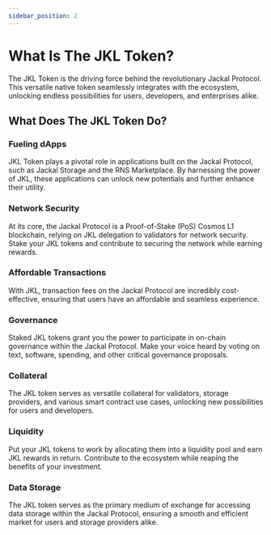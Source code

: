 ```yaml
---
sidebar_position: 2
---
```


# What Is The JKL Token?

The JKL Token is the driving force behind the revolutionary Jackal Protocol. This versatile native token seamlessly
integrates with the ecosystem, unlocking endless possibilities for users, developers, and enterprises alike.

## What Does The JKL Token Do?

### Fueling dApps

JKL Token plays a pivotal role in applications built on the Jackal Protocol, such as Jackal Storage and the RNS
Marketplace. By harnessing the power of JKL, these applications can unlock new potentials and further enhance their
utility.

### Network Security

At its core, the Jackal Protocol is a Proof-of-Stake (PoS) Cosmos L1 blockchain, relying on JKL delegation to validators
for network security. Stake your JKL tokens and contribute to securing the network while earning rewards.

### Affordable Transactions

With JKL, transaction fees on the Jackal Protocol are incredibly cost-effective, ensuring that users have an affordable
and seamless experience.

### Governance

Staked JKL tokens grant you the power to participate in on-chain governance within the Jackal Protocol. Make your voice
heard by voting on text, software, spending, and other critical governance proposals.

### Collateral

The JKL token serves as versatile collateral for validators, storage providers, and various smart contract use cases,
unlocking new possibilities for users and developers.

### Liquidity

Put your JKL tokens to work by allocating them into a liquidity pool and earn JKL rewards in return. Contribute to the
ecosystem while reaping the benefits of your investment.

### Data Storage

The JKL token serves as the primary medium of exchange for accessing data storage within the Jackal Protocol, ensuring a
smooth and efficient market for users and storage providers alike.



